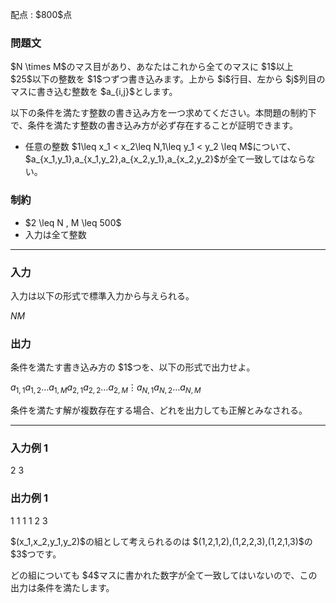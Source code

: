 
<div>

<span>

<span>

<p>
配点 : $800$点
</p>

<div>

<section>

### **問題文**

<p>
$N \times M$のマス目があり、あなたはこれから全てのマスに $1$以上 $25$以下の整数を $1$つずつ書き込みます。上から $i$行目、左から $j$列目のマスに書き込む整数を $a_{i,j}$とします。
</p>

<p>
以下の条件を満たす整数の書き込み方を一つ求めてください。本問題の制約下で、条件を満たす整数の書き込み方が必ず存在することが証明できます。
</p>

<ul>

<li>
任意の整数 $1\leq x_1 < x_2\leq N,1\leq y_1 < y_2 \leq M$について、$a_{x_1,y_1},a_{x_1,y_2},a_{x_2,y_1},a_{x_2,y_2}$が全て一致してはならない。
</li>

</ul>

</section>

</div>

<div>

<section>

### **制約**

<ul>

<li>
$2 \leq N , M \leq 500$
</li>

<li>
入力は全て整数
</li>

</ul>

</section>

</div>

---

<div>

<div>

<section>

### **入力**

<p>
入力は以下の形式で標準入力から与えられる。
</p>

<div>

$N$$M$
</div>

</section>

</div>

<div>

<section>

### **出力**

<p>
条件を満たす書き込み方の $1$つを、以下の形式で出力せよ。
</p>

<div>

$a_{1,1}$$a_{1,2}$$\ldots$$a_{1,M}$$a_{2,1}$$a_{2,2}$$\ldots$$a_{2,M}$$\vdots$$a_{N,1}$$a_{N,2}$$\ldots$$a_{N,M}$
</div>

<p>
条件を満たす解が複数存在する場合、どれを出力しても正解とみなされる。
</p>

</section>

</div>

</div>

---

<div>

<section>

### **入力例 1**

<div>

2 3

</div>

</section>

</div>

<div>

<section>

### **出力例 1**

<div>

1 1 1
1 2 3

</div>

<p>
$(x_1,x_2,y_1,y_2)$の組として考えられるのは $(1,2,1,2),(1,2,2,3),(1,2,1,3)$の $3$つです。
</p>

<p>
どの組についても $4$マスに書かれた数字が全て一致してはいないので、この出力は条件を満たします。
</p>

</section>

</div>

</span>

</span>

</div>
